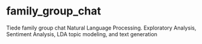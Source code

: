 # family_group_chat
Tiede family group chat Natural Language Processing. Exploratory Analysis, Sentiment Analysis, LDA topic modeling, and text generation

